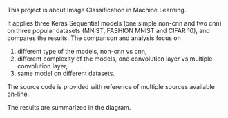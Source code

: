 This project is about Image Classification in Machine Learning. 

It applies three Keras Sequential models (one simple non-cnn and two cnn) on three popular datasets 
(MNIST, FASHION MNIST and CIFAR 10), and compares the results.
The comparison and analysis focus on  
1. different type of the models, non-cnn vs cnn,
2. different complexity of the models, one convolution layer vs multiple convolution layer,
3. same model on different datasets.

The source code is provided with reference of multiple sources available on-line.

The results are summarized in the diagram.
